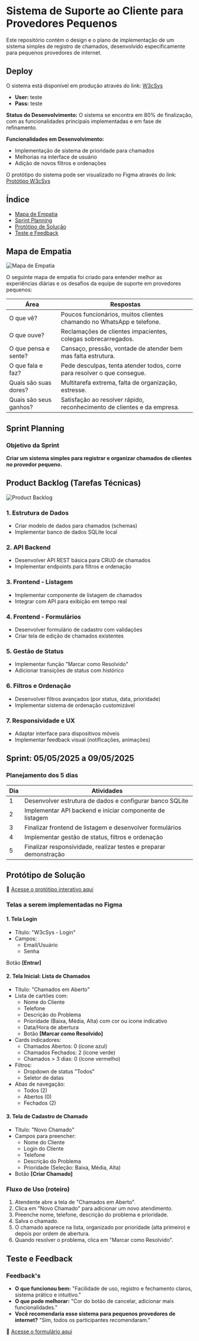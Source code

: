 # Sistema de Suporte ao Cliente para Provedores Pequenos

Este repositório contém o design e o plano de implementação de um sistema simples de registro de chamados, desenvolvido especificamente para pequenos provedores de internet.

## Deploy
O sistema está disponível em produção através do link: [W3cSys](https://w3csys.vercel.app/)
  * **User:** teste
  * **Pass:** teste

**Status do Desenvolvimento:** O sistema se encontra em 80% de finalização, com as funcionalidades principais implementadas e em fase de refinamento.

**Funcionalidades em Desenvolvimento:**
* Implementação de sistema de prioridade para chamados
* Melhorias na interface de usuário
* Adição de novos filtros e ordenações

O protótipo do sistema pode ser visualizado no Figma através do link: [Protótipo W3cSys](https://www.figma.com/proto/o0YqgfbkEOYWBuUCRCIjyT/Untitled?node-id=0-1&p=f&t=uPpwgYwCoM9GM1oK-0&scaling=contain&content-scaling=fixed&page-id=0%3A1)

## Índice
- [Mapa de Empatia](#mapa-de-empatia)
- [Sprint Planning](#sprint-planning)
- [Protótipo de Solução](#protótipo-de-solução)
- [Teste e Feedback](#teste-e-feedback)

## Mapa de Empatia

![Mapa de Empatia](Mapa%20de%20Empatia.png)

O seguinte mapa de empatia foi criado para entender melhor as experiências diárias e os desafios da equipe de suporte em provedores pequenos:

| Área | Respostas |
|------|-----------|
| O que vê? | Poucos funcionários, muitos clientes chamando no WhatsApp e telefone. |
| O que ouve? | Reclamações de clientes impacientes, colegas sobrecarregados. |
| O que pensa e sente? | Cansaço, pressão, vontade de atender bem mas falta estrutura. |
| O que fala e faz? | Pede desculpas, tenta atender todos, corre para resolver o que consegue. |
| Quais são suas dores? | Multitarefa extrema, falta de organização, estresse. |
| Quais são seus ganhos? | Satisfação ao resolver rápido, reconhecimento de clientes e da empresa. |

## Sprint Planning

### Objetivo da Sprint
**Criar um sistema simples para registrar e organizar chamados de clientes no provedor pequeno.**


## Product Backlog (Tarefas Técnicas)

![Product Backlog](Product%20Backlog.png)

### 1. Estrutura de Dados
- Criar modelo de dados para chamados (schemas)
- Implementar banco de dados SQLite local

### 2. API Backend
- Desenvolver API REST básica para CRUD de chamados
- Implementar endpoints para filtros e ordenação

### 3. Frontend - Listagem
- Implementar componente de listagem de chamados
- Integrar com API para exibição em tempo real

### 4. Frontend - Formulários
- Desenvolver formulário de cadastro com validações
- Criar tela de edição de chamados existentes

### 5. Gestão de Status
- Implementar função "Marcar como Resolvido" 
- Adicionar transições de status com histórico

### 6. Filtros e Ordenação
- Desenvolver filtros avançados (por status, data, prioridade)
- Implementar sistema de ordenação customizável

### 7. Responsividade e UX
- Adaptar interface para dispositivos móveis
- Implementar feedback visual (notificações, animações)

## Sprint: **05/05/2025 a 09/05/2025**

### Planejamento dos 5 dias

| Dia | Atividades |
|-----|------------|
| 1 | Desenvolver estrutura de dados e configurar banco SQLite |
| 2 | Implementar API backend e iniciar componente de listagem |
| 3 | Finalizar frontend de listagem e desenvolver formulários |
| 4 | Implementar gestão de status, filtros e ordenação |
| 5 | Finalizar responsividade, realizar testes e preparar demonstração 
## Protótipo de Solução

🔗 [Acesse o protótipo interativo aqui](https://www.figma.com/proto/o0YqgfbkEOYWBuUCRCIjyT/Untitled?node-id=0-1&p=f&t=uPpwgYwCoM9GM1oK-0&scaling=contain&content-scaling=fixed&page-id=0%3A1)

### Telas a serem implementadas no Figma

#### 1. Tela Login
* Título: "W3cSys - Login"
* Campos:
   * Email/Usuário
   * Senha

Botão **[Entrar]**

#### 2. Tela Inicial: Lista de Chamados
* Título: "Chamados em Aberto"
* Lista de cartões com:
   * Nome do Cliente
   * Telefone
   * Descrição do Problema
   * Prioridade (Baixa, Média, Alta) com cor ou ícone indicativo
   * Data/Hora de abertura
   * Botão **[Marcar como Resolvido]**
* Cards indicadores:
  * Chamados Abertos: 0 (ícone azul)
  * Chamados Fechados: 2 (ícone verde)
  * Chamados > 3 dias: 0 (ícone vermelho)
* Filtros:
  * Dropdown de status "Todos"
  * Seletor de datas
* Abas de navegação:
  * Todos (2)
  * Abertos (0)
  * Fechados (2)

#### 3. Tela de Cadastro de Chamado
* Título: "Novo Chamado"
* Campos para preencher:
   * Nome do Cliente
   * Login do Cliente
   * Telefone
   * Descrição do Problema
   * Prioridade (Seleção: Baixa, Média, Alta)
* Botão **[Criar Chamado]**

### Fluxo de Uso (roteiro)
1. Atendente abre a tela de "Chamados em Aberto".
2. Clica em "Novo Chamado" para adicionar um novo atendimento.
3. Preenche nome, telefone, descrição do problema e prioridade.
4. Salva o chamado.
5. O chamado aparece na lista, organizado por prioridade (alta primeiro) e depois por ordem de abertura.
6. Quando resolver o problema, clica em "Marcar como Resolvido".

## Teste e Feedback

### Feedback's
* **O que funcionou bem:** "Facilidade de uso, registro e fechamento claros, sistema prático e intuitivo."
* **O que pode melhorar:** "Cor do botão de cancelar, adicionar mais funcionalidades."
* **Você recomendaria esse sistema para pequenos provedores de internet?** "Sim, todos os participantes recomendaram."



🔗 [Acesse o formulário aqui](https://forms.gle/q3xdSZkwqHbvvmfh6)
